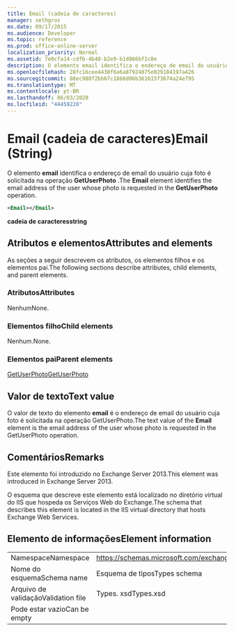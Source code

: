 ```yaml
---
title: Email (cadeia de caracteres)
manager: sethgros
ms.date: 09/17/2015
ms.audience: Developer
ms.topic: reference
ms.prod: office-online-server
localization_priority: Normal
ms.assetid: 7e0cfa14-cdfb-4b48-b2e9-b1d866bf2c0e
description: O elemento email identifica o endereço de email do usuário cuja foto é solicitada na operação GetUserPhoto.
ms.openlocfilehash: 28fc16cee4438f6a6a87924875e029184197a426
ms.sourcegitcommit: 88ec988f2bb67c1866d06b361615f3674a24e795
ms.translationtype: MT
ms.contentlocale: pt-BR
ms.lasthandoff: 06/03/2020
ms.locfileid: "44459220"
---
```

# <a name="email-string"></a><span data-ttu-id="cccbf-103">Email (cadeia de caracteres)</span><span class="sxs-lookup"><span data-stu-id="cccbf-103">Email (String)</span></span>

<span data-ttu-id="cccbf-104">O elemento **email** identifica o endereço de email do usuário cuja foto é solicitada na operação **GetUserPhoto** .</span><span class="sxs-lookup"><span data-stu-id="cccbf-104">The **Email** element identifies the email address of the user whose photo is requested in the **GetUserPhoto** operation.</span></span> 
  
```XML
<Email></Email>
```

 <span data-ttu-id="cccbf-105">**cadeia de caracteres**</span><span class="sxs-lookup"><span data-stu-id="cccbf-105">**string**</span></span>
## <a name="attributes-and-elements"></a><span data-ttu-id="cccbf-106">Atributos e elementos</span><span class="sxs-lookup"><span data-stu-id="cccbf-106">Attributes and elements</span></span>

<span data-ttu-id="cccbf-107">As seções a seguir descrevem os atributos, os elementos filhos e os elementos pai.</span><span class="sxs-lookup"><span data-stu-id="cccbf-107">The following sections describe attributes, child elements, and parent elements.</span></span>
  
### <a name="attributes"></a><span data-ttu-id="cccbf-108">Atributos</span><span class="sxs-lookup"><span data-stu-id="cccbf-108">Attributes</span></span>

<span data-ttu-id="cccbf-109">Nenhum</span><span class="sxs-lookup"><span data-stu-id="cccbf-109">None.</span></span>
  
### <a name="child-elements"></a><span data-ttu-id="cccbf-110">Elementos filho</span><span class="sxs-lookup"><span data-stu-id="cccbf-110">Child elements</span></span>

<span data-ttu-id="cccbf-111">Nenhum.</span><span class="sxs-lookup"><span data-stu-id="cccbf-111">None.</span></span>
  
### <a name="parent-elements"></a><span data-ttu-id="cccbf-112">Elementos pai</span><span class="sxs-lookup"><span data-stu-id="cccbf-112">Parent elements</span></span>

[<span data-ttu-id="cccbf-113">GetUserPhoto</span><span class="sxs-lookup"><span data-stu-id="cccbf-113">GetUserPhoto</span></span>](getuserphoto.md)
  
## <a name="text-value"></a><span data-ttu-id="cccbf-114">Valor de texto</span><span class="sxs-lookup"><span data-stu-id="cccbf-114">Text value</span></span>

<span data-ttu-id="cccbf-115">O valor de texto do elemento **email** é o endereço de email do usuário cuja foto é solicitada na operação GetUserPhoto.</span><span class="sxs-lookup"><span data-stu-id="cccbf-115">The text value of the **Email** element is the email address of the user whose photo is requested in the GetUserPhoto operation.</span></span> 
  
## <a name="remarks"></a><span data-ttu-id="cccbf-116">Comentários</span><span class="sxs-lookup"><span data-stu-id="cccbf-116">Remarks</span></span>

<span data-ttu-id="cccbf-117">Este elemento foi introduzido no Exchange Server 2013.</span><span class="sxs-lookup"><span data-stu-id="cccbf-117">This element was introduced in Exchange Server 2013.</span></span>
  
<span data-ttu-id="cccbf-118">O esquema que descreve este elemento está localizado no diretório virtual do IIS que hospeda os Serviços Web do Exchange.</span><span class="sxs-lookup"><span data-stu-id="cccbf-118">The schema that describes this element is located in the IIS virtual directory that hosts Exchange Web Services.</span></span>
  
## <a name="element-information"></a><span data-ttu-id="cccbf-119">Elemento de informações</span><span class="sxs-lookup"><span data-stu-id="cccbf-119">Element information</span></span>

|||
|:-----|:-----|
|<span data-ttu-id="cccbf-120">Namespace</span><span class="sxs-lookup"><span data-stu-id="cccbf-120">Namespace</span></span>  <br/> |https://schemas.microsoft.com/exchange/services/2006/types  <br/> |
|<span data-ttu-id="cccbf-121">Nome do esquema</span><span class="sxs-lookup"><span data-stu-id="cccbf-121">Schema name</span></span>  <br/> |<span data-ttu-id="cccbf-122">Esquema de tipos</span><span class="sxs-lookup"><span data-stu-id="cccbf-122">Types schema</span></span>  <br/> |
|<span data-ttu-id="cccbf-123">Arquivo de validação</span><span class="sxs-lookup"><span data-stu-id="cccbf-123">Validation file</span></span>  <br/> |<span data-ttu-id="cccbf-124">Types. xsd</span><span class="sxs-lookup"><span data-stu-id="cccbf-124">Types.xsd</span></span>  <br/> |
|<span data-ttu-id="cccbf-125">Pode estar vazio</span><span class="sxs-lookup"><span data-stu-id="cccbf-125">Can be empty</span></span>  <br/> ||
   


